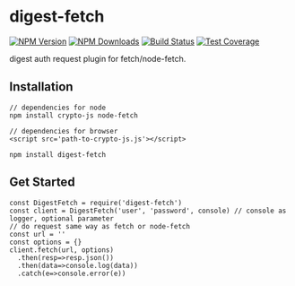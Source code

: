 # digest-fetch
[![NPM Version][npm-image]][npm-url]
[![NPM Downloads][downloads-image]][downloads-url]
[![Build Status][travis-image]][travis-url]
[![Test Coverage][coveralls-image]][coveralls-url]

digest auth request plugin for fetch/node-fetch.

## Installation
```
// dependencies for node
npm install crypto-js node-fetch

// dependencies for browser
<script src='path-to-crypto-js.js'></script>

npm install digest-fetch
```

## Get Started
```
const DigestFetch = require('digest-fetch')
const client = DigestFetch('user', 'password', console) // console as logger, optional parameter
// do request same way as fetch or node-fetch
const url = ''
const options = {}
client.fetch(url, options)
  .then(resp=>resp.json())
  .then(data=>console.log(data))
  .catch(e=>console.error(e))

```


[npm-image]: https://img.shields.io/npm/v/digest-fetch.svg
[npm-url]: https://npmjs.org/package/digest-fetch
[travis-image]: https://img.shields.io/travis/devfans/digest-fetch/master.svg
[travis-url]: https://travis-ci.org/devfans/digest-fetch
[coveralls-image]: https://img.shields.io/coveralls/devfans/digest-fetch/master.svg
[coveralls-url]: https://coveralls.io/r/devfans/digest-fetch?branch=master
[downloads-image]: https://img.shields.io/npm/dm/digest-fetch.svg
[downloads-url]: https://npmjs.org/package/digest-fetch

